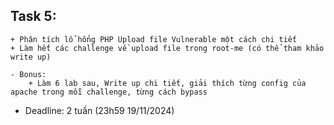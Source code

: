 ## Task 5:

    + Phân tích lổ hổng PHP Upload file Vulnerable một cách chi tiết
    + Làm hết các challenge về upload file trong root-me (có thể tham khảo write up)

    - Bonus:
        + Làm 6 lab sau, Write up chi tiết, giải thích từng config của apache trong mỗi challenge, từng cách bypass

- Deadline: 2 tuần (23h59 19/11/2024)
